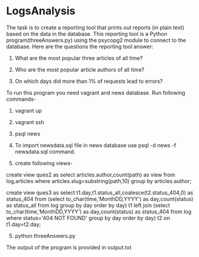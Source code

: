 # LogsAnalysis
The task is to create a reporting tool that prints out reports (in plain text) based on the data in the database. 
This reporting tool is a Python program(threeAnswers.py) using the psycopg2 module to connect to the database. 
Here are the questions the reporting tool answer:

1. What are the most popular three articles of all time? 

2. Who are the most popular article authors of all time? 

3. On which days did more than 1% of requests lead to errors?

To run this program you need vagrant and news database. 
Run following commands- 

1. vagrant up

2. vagrant ssh

3. psql news

4. To import newsdata.sql file in news database use psql -d news -f newsdata.sql command.

5. create following views-

create view ques2 as select articles.author,count(path) as view from log,articles where articles.slug=substring(path,10) group by articles.author;

create view ques3 as select t1.day,t1.status_all,coalesce(t2.status_404,0) as status_404 from (select to_char(time,'MonthDD,YYYY') as day,count(status) as status_all from log group by
day order by day) t1 left join (select to_char(time,'MonthDD,YYYY') as day,count(status) as status_404 from log where status='404 NOT FOUND' group by day order by day) t2 on t1.day=t2.day;

5. python threeAnswers.py

The output of the program is provided in output.txt
